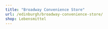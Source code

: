 ```yaml
---
title: "Broadway Convenience Store"
url: /edinburgh/broadway-convenience-store/
shop: Lebensmittel
---
```

